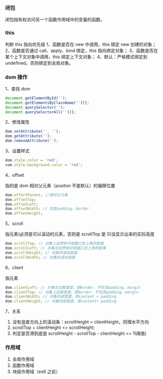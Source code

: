 ### 闭包

闭包指有权访问另一个函数作用域中的变量的函数。

### this

判断 this 指向优先级 1、函数是否在 new 中调用，this 绑定 new 创建的对象； 2、函数是否通过 call、apply、bind 绑定，this 指向绑定对象； 3、函数是否在某个上下文对象中调用，this 绑定上下文对象； 4、默认：严格模式绑定到 undefined，否则绑定到全局对象。

### dom 操作

1、查找 dom

```js
document.getElementById('');
document.getElementsByClassName('')[];
document.querySelector('');
document.querySelectorAll('')[];
```

2、修改属性

```js
dom.setAttribute('', '');
dom.getAttribute('');
dom.removeAttribute('');
```

3、设置样式

```js
dom.style.color = 'red';
com.style.background.color = 'red';
```

4、offset

指的是 dom 相对父元素（positon 不是默认）的偏移位置

```js
dom.offertParent; //相对父元素
dom.offsetTop;
dom.offsetLeft;
dom.offsetWidth; // 包含padding、border
dom.offsetHeight;
```

5、scroll

指元素(必须是可以滚动的元素，否则是 scrollTop 是 0)没显示出来的实际高度

```js
dom.scrollTop; // 对象上边界和可视窗口左上角的距离
dom.scrollLeft; // 对象左边界和可视窗口左上角的距离
dom.scrollHeight; // 对象的滚动高度
dom.scrollWidth; // 对象的滚动宽度
```

6、client

指元素

```js
dom.clientLeft; // 对象左边框宽度，即border，不包含padding、margin
dom.clientTop; // 对象上边框宽度，即border，不包含padding、margin
dom.clientWidth; // 对象内部宽度，即content + padding
dom.clientHeight; // 对象内部高度，即content+ padding
```

7、关系

1. 没有竖直方向上的滚动条：scrollHeight = clientHeight，同理水平方向
2. scrollTop + clientHeight <= scrollHeight;
3. 判定是否滑到底是 scrollHeight - scrollTop - clientHeight <= 1(阈值)

### 作用域

1. 全局作用域
2. 函数作用域
3. 块级作用域（es6 之前）
